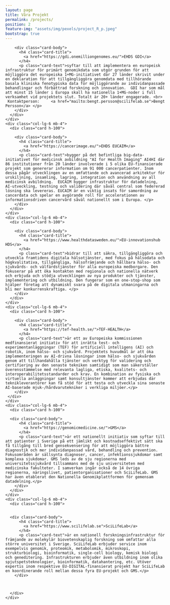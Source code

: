```yaml
---
layout: page
title: Våra Projekt
permalink: /projects/
position: 2
feature-img: "assets/img/pexels/project_R_p.jpeg"
bootstrap: true
---
```


   <!-- Page Content -->
<div class="container-fluid">

  <div class="row">
    <div class="col-lg-6 mb-4">
      <div class="card h-100">


        

        <div class="card-body">
          <h4 class="card-title">
            <a href="https://gdi.onemilliongenomes.eu/">EHDS GDI</a>
          </h4>
          <p class="card-text">syftar till att implementera en europeisk infrastruktur för primärt genomikdata som utgör grunden för att möjliggöra det europeiska 1+MG-initiativet där 27 länder skrivit under en deklaration för att tillgängliggöra genomdata med tillhörande basala kliniska fenotypiska data för möjliggörande av individanpassade behandlingar och förbättrad forskning och innovation.  GDI har som mål att minst 15 länder i Europa skall ha nationella 1+MG-noder i full verksamhet vid projektets slut. Totalt är 20+ länder engagerade. <br>
     Kontaktperson:     <a href="mailto:bengt.persson@scilifelab.se">Bengt Persson</a> </p>
        </div>
      </div>
    </div>
    <div class="col-lg-6 mb-4">
      <div class="card h-100">
      
        <div class="card-body">
          <h4 class="card-title">
            <a href="https://cancerimage.eu/">EHDS EUCAIM</a>
          </h4>
          <p class="card-text">bygger på det befintliga big-data-initiativet för medicinsk avbildning "AI for Health Imaging" AI4HI där 86 institutioner från 20 länder involverade i 5 olika EU-finansierade projekt som genererar information om 91 000 cancerpatienter. Inom dessa pågår utvecklingen av en omfattande och avancerad arkitektur för urskiljning, insamling, lagring, integration och användning av all medicinsk avbildning.  EUCAIM bygger infrastruktur för datadelning, AI-utveckling, testning och validering där såväl central som federerad lösning ska levereras. EUCAIM är en viktig insats för samordning av cancerdata och spelar en avgörande roll för accelerationen av informationsdriven cancervård såväl nationellt som i Europa. </p>
        </div>
      </div>
    </div>
    <div class="col-lg-6 mb-4">
      <div class="card h-100">

        <div class="card-body">
          <h4 class="card-title">
            <a href="https://www.healthdatasweden.eu/">EU-innovationshub HDS</a>
          </h4>
          <p class="card-text">bidrar till att säkra, tillgängliggöra och utveckla framtidens digitala hälsotjänster, med fokus på hälsodata och högkvalitativa, tillgängliga, hälsofrämjande och hållbara hälso- och sjukvårds- och välfärdstjänster för alla europeiska medborgare. Den fokuserar på att öka kontakten med regionala och nationella nätverk och erbjuda och stödja utvecklingen av nya produkter och tjänster, implementering och utbildning. Den fungerar som en one-stop-shop som hjälper företag att dynamiskt svara på de digitala utmaningarna och bli mer konkurrenskraftiga. </p>
        </div>
      </div>
    </div>
    <div class="col-lg-6 mb-4">
      <div class="card h-100">

        <div class="card-body">
          <h4 class="card-title">
            <a href="https://tef-health.se/">TEF-HEALTH</a>
          </h4>
          <p class="card-text">är ett av Europeiska kommissionen medfinansierat initiativ för att inrätta test- och experimentanläggningar (TEF) för artificiell intelligens (AI) och robotik, inom hälso- och sjukvård. Projektets huvudmål är att öka implementeringen av AI-drivna lösningar inom hälso- och sjukvården genom att tillhandahålla tjänster och verktyg för validering och certifiering av den senaste tekniken samtidigt som man säkerställer överensstämmelse med relevanta lagliga, etiska, kvalitets- och interoperabilitetsstandarder och krav. En kombination av fysiska och virtuella anläggningar samt konsultjänster kommer att erbjudas där teknikleverantörer kan få stöd för att testa och utveckla sina senaste AI-baserade mjuk-/hårdvarutekniker i verkliga miljöer.</p>
        </div>
     </div>
    </div>
    <div class="col-lg-6 mb-4">
      <div class="card h-100">
      
      <div class="card-body">
          <h4 class="card-title">
            <a href="https://genomicmedicine.se/">GMS</a>
          </h4>
          <p class="card-text">är ett nationellt initiativ som syftar till att patienter i Sverige på ett jämlikt och kostnadseffektivt sätt ska få tillgång till bred gensekvensering för att möjliggöra bättre diagnostik och mer individanpassad vård, behandling och prevention. Fokusområden är sällsynta diagnoser, cancer, infektionssjukdomar samt komplexa sjukdomar. GMS leds av de sju regionerna med universitetssjukvård tillsammans med de sju universiteten med medicinska fakulteter. I samverkan ingår också de 14 övriga regionerna, näringslivet, patientorganisationer och SciLifeLab. GMS har även etablerat den Nationella Genomikplattformen för gemensam datadelning.</p>
        </div>
      </div>
    </div>
    <div class="col-lg-6 mb-4">
      <div class="card h-100">
      
        
      <div class="card-body">
          <h4 class="card-title">
            <a href="https://www.scilifelab.se">SciLifeLab</a>
          </h4>
          <p class="card-text">är en nationell forskningsinfrastruktur för främjande av molekylär biovetenskaplig forskning som omfattar alla större universitet i Sverige. SciLifeLab erbjuder service inom exempelvis genomik, proteomik, metabolomik, mikroskopi, strukturbiologi, bioinformatik, single-cell biology, kemisk biologi och geneditering. Infrastrukturen erbjuder även utbildning inom olika spjutspetsteknologier, bioinformatik, datahantering, etc. Utöver expertis inom respektive EU-DIGITAL-finansierat projekt har SciLifeLab en koordinerande roll mellan dessa fyra EU-projekt och GMS.</p>
        </div>


        
      </div>
    </div>
  </div>
  <!-- /.row -->

</div>
<!-- /.container -->
